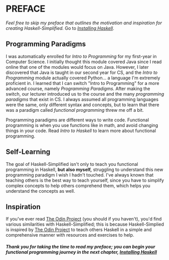 <head>
    <base href="https://ibnaleem.github.io/Haskell-Simplified/Introduction/" />
</head>

# PREFACE

_Feel free to skip my preface that outlines the motivation and inspiration for creating Haskell-Simplified._ Go to *[Installing Haskell](./01-Installing%20Haskell)*.

## Programming Paradigms
I was automatically enrolled for *Intro to Programming* for my first-year in Computer Science. I initially thought this module covered Java since I read online that one of the modules would focus on Java. However, I later discovered that Java is taught in our second year for CS, and the *Intro to Programming* module actually covered Python... a language I'm extremely proficient in. I learned that I can switch "Intro to Programming" for a more advanced course, namely *Programming Paradigms*. After making the switch, our lecturer introduced us to the course and the many *programming paradigms* that exist in CS. I always assumed all programming languages were the same, only different syntax and concepts, but to learn that there was a paradigm called *functional programming* threw me off a bit.

Programming paradigms are different ways to write code. Functional programming is when you use functions like in math, and avoid changing things in your code. Read *Intro to Haskell* to learn more about functional programming.

## Self-Learning
The goal of Haskell-Simplified isn't only to teach you functional programming in Haskell, **but also myself,** struggling to understand this new programming paradigm I wish I hadn't touched. I've always known that teaching others is the best way to teach yourself, since you have to simplify complex concepts to help others comprehend them, which helps you understand the concepts as well. 

## Inspiration
If you've ever read [The Odin Project](https://theodinproject.com) (you should if you haven't), you'd find various similarities with Haskell-Simplified; this is because Haskell-Simplied is inspired by [The Odin Project](https://theodinproject.com) to teach others Haskell in a simple and comprehensive manner with resources and exercises to help.

##### Thank you for taking the time to read my preface; you can begin your functional programming journey in the next chapter, *[Installing Haskell](./01-Installing%20Haskell)* 